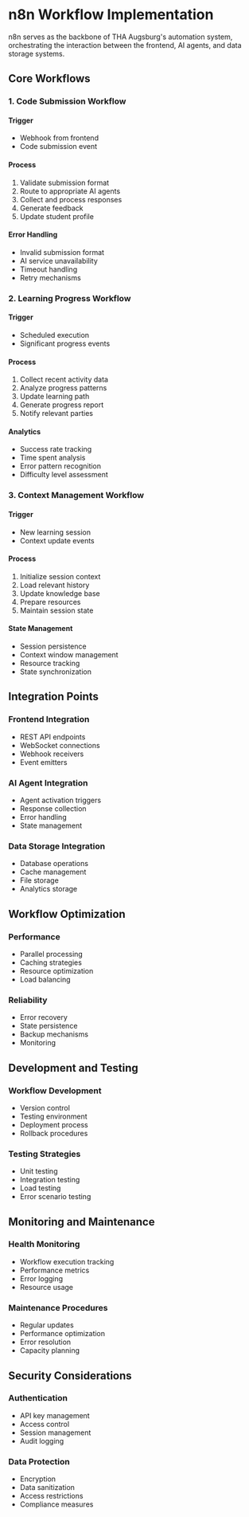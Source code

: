 # n8n Workflow Implementation

n8n serves as the backbone of THA Augsburg's automation system, orchestrating the interaction between the frontend, AI agents, and data storage systems.

## Core Workflows

### 1. Code Submission Workflow

#### Trigger
- Webhook from frontend
- Code submission event

#### Process
1. Validate submission format
2. Route to appropriate AI agents
3. Collect and process responses
4. Generate feedback
5. Update student profile

#### Error Handling
- Invalid submission format
- AI service unavailability
- Timeout handling
- Retry mechanisms

### 2. Learning Progress Workflow

#### Trigger
- Scheduled execution
- Significant progress events

#### Process
1. Collect recent activity data
2. Analyze progress patterns
3. Update learning path
4. Generate progress report
5. Notify relevant parties

#### Analytics
- Success rate tracking
- Time spent analysis
- Error pattern recognition
- Difficulty level assessment

### 3. Context Management Workflow

#### Trigger
- New learning session
- Context update events

#### Process
1. Initialize session context
2. Load relevant history
3. Update knowledge base
4. Prepare resources
5. Maintain session state

#### State Management
- Session persistence
- Context window management
- Resource tracking
- State synchronization

## Integration Points

### Frontend Integration
- REST API endpoints
- WebSocket connections
- Webhook receivers
- Event emitters

### AI Agent Integration
- Agent activation triggers
- Response collection
- Error handling
- State management

### Data Storage Integration
- Database operations
- Cache management
- File storage
- Analytics storage

## Workflow Optimization

### Performance
- Parallel processing
- Caching strategies
- Resource optimization
- Load balancing

### Reliability
- Error recovery
- State persistence
- Backup mechanisms
- Monitoring

## Development and Testing

### Workflow Development
- Version control
- Testing environment
- Deployment process
- Rollback procedures

### Testing Strategies
- Unit testing
- Integration testing
- Load testing
- Error scenario testing

## Monitoring and Maintenance

### Health Monitoring
- Workflow execution tracking
- Performance metrics
- Error logging
- Resource usage

### Maintenance Procedures
- Regular updates
- Performance optimization
- Error resolution
- Capacity planning

## Security Considerations

### Authentication
- API key management
- Access control
- Session management
- Audit logging

### Data Protection
- Encryption
- Data sanitization
- Access restrictions
- Compliance measures 